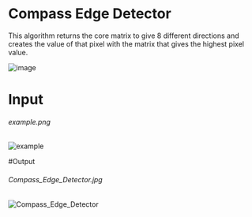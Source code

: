 # Compass Edge Detector

This algorithm returns the core matrix to give 8 different directions and creates the value of that pixel with the matrix that gives the highest pixel value.

![image](https://user-images.githubusercontent.com/56939266/142769993-0548be7e-cfa8-4705-823f-5ae75d37c3d0.png)

# Input
###### example.png

![example](https://user-images.githubusercontent.com/56939266/142770016-70c93301-bd59-4a03-a505-c3e375782542.png)

#Output
###### Compass_Edge_Detector.jpg

![Compass_Edge_Detector](https://user-images.githubusercontent.com/56939266/142770037-fac0a2e3-acc7-43de-ad45-3d4f07ec4815.jpg)
